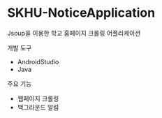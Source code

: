 # SKHU-NoticeApplication
Jsoup을 이용한 학교 홈페이지 크롤링 어플리케이션

개발 도구
- AndroidStudio
- Java

주요 기능
- 웹페이지 크롤링
- 백그라운드 알림
